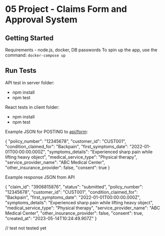# 05 Project - Claims Form and Approval System

## Getting Started

Requirements - node.js, docker, DB passwords
To spin up the app, use the command: `docker-compose up`

## Run Tests
API test in server folder:
- npm install
- npm test

React tests in client folder:
- npm install
- npm test

Example JSON for POSTING to [api/form](http://localhost:5001/api/form):

{
	"policy_number": "12345678",
	"customer_id": "CUST001",
	"condition_claimed_for": "Backpain",
	"first_symptoms_date": "2022-01-01T00:00:00.000Z",
	"symptoms_details": "Experienced sharp pain while lifting heavy object",
	"medical_service_type": "Physical therapy",
	"service_provider_name": "ABC Medical Center",
	"other_insurance_provider": false,
	"consent": true
}

Example response JSON from API

{
	"claim_id": "3906815876",
	"status": "submitted",
	"policy_number": "12345678",
	"customer_id": "CUST001",
	"condition_claimed_for": "Backpain",
	"first_symptoms_date": "2022-01-01T00:00:00.000Z",
	"symptoms_details": "Experienced sharp pain while lifting heavy object",
	"medical_service_type": "Physical therapy",
	"service_provider_name": "ABC Medical Center",
	"other_insurance_provider": false,
	"consent": true,
	"created_at": "2023-05-14T10:24:49.907Z"
}

// test not tested yet